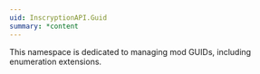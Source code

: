 ```yaml
---
uid: InscryptionAPI.Guid
summary: *content
---
```

This namespace is dedicated to managing mod GUIDs, including enumeration extensions.